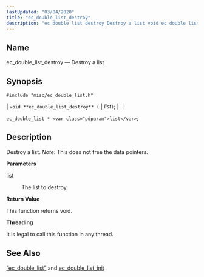 ```yaml
---
lastUpdated: "03/04/2020"
title: "ec_double_list_destroy"
description: "ec double list destroy Destroy a list void ec double list destroy list ec double list list Destroy a list Note This does not free the data pointers list The list to destroy This function returns void It is legal to call this function in any thread Section 68 29..."
---
```


<a name="apis.ec_double_list_destroy"></a> 
## Name

ec_double_list_destroy — Destroy a list

## Synopsis

`#include "misc/ec_double_list.h"`

| `void **ec_double_list_destroy** (` | <var class="pdparam">list</var>`)`; |   |

`ec_double_list * <var class="pdparam">list</var>`;<a name="idp51007600"></a> 
## Description

Destroy a list. *Note*: This does not free the data pointers.

**<a name="idp51009264"></a> Parameters**

<dl class="variablelist">

<dt>list</dt>

<dd>

The list to destroy.

</dd>

</dl>

**<a name="idp51012000"></a> Return Value**

This function returns void.

**<a name="idp51012912"></a> Threading**

It is legal to call this function in any thread.

<a name="idp51014016"></a> 
## See Also

[“ec_double_list”](/momentum/3/3-api/structs-ec-double-list) and [ec_double_list_init](/momentum/3/3-api/apis-ec-double-list-init)